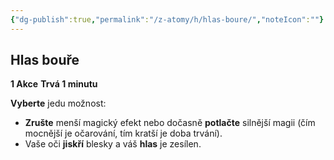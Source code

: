 ```yaml
---
{"dg-publish":true,"permalink":"/z-atomy/h/hlas-boure/","noteIcon":""}
---
```


## Hlas bouře
**1 Akce**
**Trvá 1 minutu**

**Vyberte** jedu možnost:
- **Zrušte** menší magický efekt nebo dočasně **potlačte** silnější magii (čím mocnější je očarování, tím kratší je doba trvání).
- Vaše oči **jiskří** blesky a váš **hlas** je zesílen.